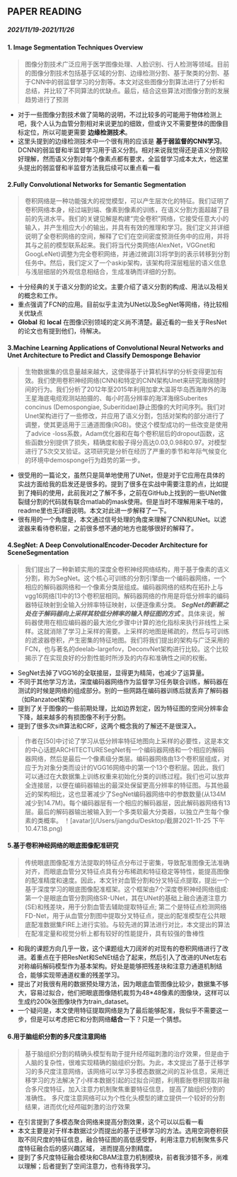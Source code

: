 ## PAPER READING
##### **2021/11/19-2021/11/26**
#### 1. Image Segmentation Techniques Overview
> 图像分割技术广泛应用于医学图像处理、人脸识别、行人检测等领域。目前的图像分割技术包括基于区域的分割、边缘检测分割、基于聚类的分割、基于CNN中的弱监督学习的分割等。本文对这些图像分割算法进行了分析和总结，并比较了不同算法的优缺点。最后，结合这些算法对图像分割的发展趋势进行了预测

* 对于一些图像分割技术做了简略的说明，不过比较多的可能用于物体检测上吧，我个人认为血管分割相对来说更加的细致，但或许又不需要整体的图像目标定位，所以可能更需要 __边缘检测技术__。
* 这里头提到的边缘检测技术中一个很有用的应该是 __基于弱监督的CNN学习__。DCNN的弱监督和半监督学习用于语义分割。相对来说我觉得还是语义分割较好理解，然而语义分割对每个像素点都有要求，全监督学习成本太大，他这里头提出的弱监督和半监督方法我后续可以重点看一看

#### 2.Fully Convolutional Networks for Semantic Segmentation
> 卷积网络是一种功能强大的视觉模型，可以产生层次化的特征。我们证明了卷积网络本身，经过端到端、像素到像素的训练，在语义分割方面超越了目前的先进水平。我们的关键见解是构建“完全卷积”网络，它接受任意大小的输入，并产生相应大小的输出，并具有有效的推理和学习。我们定义并详细说明了全卷积网络的空间，解释了它们在空间密度预测任务中的应用，并将其与之前的模型联系起来。我们将当代分类网络(AlexNet，VGGnet和GoogLeNet)调整为完全卷积网络，并通过微调[3]将学到的表示转移到分割任务中。然后，我们定义了一个askip架构，该架构将深层粗层的语义信息与浅层细层的外观信息相结合，生成准确而详细的分割。
  
* 十分经典的关于语义分割的论文。主要介绍了语义分割的构成、用法以及相关的概念和工作。
* 重点强调了FCN的应用。目前似乎主流为UNet以及SegNet等网络，待比较相关优缺点
*  __Global__ 和 __local__ 在图像识别领域的定义尚不清楚。最近看的一些关于ResNet的论文也有提到他们，待解决。


#### 3.Machine Learning Applications of Convolutional Neural Networks and Unet Architecture to Predict and Classify Demosponge Behavior
> 生物数据集的信息量越来越大，这使得基于计算机科学的分析变得更加有效。我们使用卷积神经网络(CNN)和特定的CNN架构Unet来研究海绵随时间的行为。我们分析了2012年至2015年利用加拿大温哥华岛西海岸外的海王星海底电缆观测站拍摄的、每小时高分辨率的海洋海绵Suberites concinus (Demospongiae, Suberitidae)静止图像的大时间序列。我们对Unet架构进行了一些修改，并应用了语义分割，包括对架构的部分进行了调整，使其更适用于三通道图像(RGB)。使这个模型成功的一些改变是使用了advice -loss系数，Adam优化器和在每个卷积层后的dropout函数，这些函数分别提供了损失，精确度和骰子得分高达0.03,0.98和0.97。对模型进行了5次交叉验证。这项研究是分析在经历了严重的季节和年际气候变化的环境中demosponge行为趋势的第一步。
	
* 很受用的一篇论文，虽然只是简单地使用了UNet，但是对于它应用在具体的实战方面给我的启发还是很多的。提到了很多在实战中需要注意的点，比如提到了掩码的使用，此前我对之了解不多，之前在GitHub上找到的一些UNet做裂缝分割的代码就有联合matlab的mask使用。但是当时不理解用来干啥的，readme里也无详细说明。本文对此进一步解释了一下。
* 很有用的一个角度是，本文通过信号处理的角度来理解了CNN和UNet。以滤波器来看待卷积层，之前很多想不通的地方也能够很好的解释了。

#### 4.SegNet: A Deep ConvolutionalEncoder-Decoder Architecture for SceneSegmentation
> 我们提出了一种新颖实用的深度全卷积神经网络结构，用于基于像素的语义分割，称为SegNet。这个核心可训练的分割引擎由一个编码器网络，一个相应的解码器网络和一个像素分类层组成。编码器网络的结构在拓扑上与vgg16网络[1]中的13个卷积层相同。解码器网络的作用是将低分辨率的编码器特征映射到全输入分辨率特征映射，以便逐像素分类。 __*SegNet的新颖之处在于解码器向上采样其较低分辨率的输入特征图的方式*__ 。具体来说，解码器使用在相应编码器的最大池化步骤中计算的池化指标来执行非线性上采样。这就消除了学习上采样的需要。上采样的地图是稀疏的，然后与可训练的滤波器卷积，产生密集的特征地图。我们将我们提出的架构与广泛采用的FCN，也与著名的deelab-largefov，DeconvNet架构进行比较。这个比较揭示了在实现良好的分割性能时所涉及的内存和准确性之间的权衡。

* SegNet去掉了VGG16的全联接层，显得更为精简，也减少了运算量。
* 不同于其他学习方法，深度编码器网络作为监督学习任务联合训练，解码器在测试的时候是网络的组成部分。别的一些网路在编码器训练后就丢弃了解码器（如Ranzatoet架构）
* 提到了关于图像的一些前期处理，比如边界划定，因为特征图的空间分辨率会下降，越来越多的有损图像不利于分割。
* 提到了很多次sift算法和CRF，这两个概念我的了解还不是很深入。
> 作者在[50]中讨论了学习从低分辨率特征地图向上采样的必要性，这是本文的中心话题ARCHITECTURESegNet有一个编码器网络和一个相应的解码器网络，然后是最后一个像素级分类层。编码器网络由13个卷积层组成，对应于为对象分类而设计的VGG16网络中的第一个13个卷积层。因此，我们可以通过在大数据集上训练权重来初始化分类的训练过程。我们也可以放弃全连接层，以便在编码器输出的最深处保留更高分辨率的特征图。与其他最近的架构相比，这也显著减少了SegNet编码器网络中的参数数量(从134M减少到14.7M)。每个编码器层有一个相应的解码器层，因此解码器网络有13层。最后的解码器输出被输入到一个多类软最大分类器，以独立产生每个像素的类概率。
！[avatar](/Users/jiangdu/Desktop/截屏2021-11-25 下午10.47.18.png)

#### 5.基于卷积神经网络的眼底图像配准研究
> 传统眼底图像配准⽅法提取的特征点分布过于密集，导致配准图像⽆法准确对⻬，⽽眼底⾎管分叉特征点具有分布稀疏和特征稳定等特性，能提⾼图像的配准精度和速度。因此，本⽂针对⾎管分割和分叉特征点提取，提出⼀个基于深度学习的眼底图像配准框架。这个框架由7个深度卷积神经⽹络组成:第⼀个是眼底⾎管分割⽹络SR-UNet，其在UNet的基础上融合通道注意⼒(SE)和残差块，⽤于分割⾎管去辅助提取特征点; 第⼆个是特征点检测⽹络 FD-Net，⽤于从⾎管分割图中提取分叉特征点，提出的配准模型在公共眼底配准数据集FIRE上进⾏实验。与较先进的算法进⾏对⽐，本⽂提出的算法在配准定量和视觉分析上都有较好的性能提升，具有较强的鲁棒性

* 和我的课题方向几乎一致，这个课题组大刀阔斧的对现有的卷积网络进行了改进。着重点在于把ResNet和SeNEt结合了起来，然后引入了改进的UNet左右对称编码解码模型作为基本架构。好处是能够把残差块和注意力通道机制结合，能够实现带通道权重的残差学习。
* 提出了对我很有用的数据预处理方法，因为眼底血管图像比较少，数据集不够大，容易过拟合，他们把眼底图像随机裁剪为48*48像素的图像块，这样可以生成约200k张图像块作为train_dataset。
* 一个疑问是，本文使用特征提取网络是为了最后能够配准，我似乎不需要这一步，但是可以考虑把它和分割网络**结合**一下？只是一个猜想。

#### 6.用于脑组织分割的多尺度注意网络
> 基于脑组织分割的精确头模型有助于提升经颅磁刺激的治疗效果，但是由于人脑的复杂性，很难实现精确的脑组织分割。为此，本文提出了基于迁移学习的多尺度注意网络，该网络可以学习多模态数据之间的互补信息，采用迁移学习的方法解决了小样本数据引起的过拟合问题，利用膨胀卷积提取并融合多尺度特征，加入注意力机制聚焦重要特征信息， 提高了脑组织分割的准确性。 多尺度注意网络可以为个性化头模型的建立提供一个较好的分割结果，进而优化经颅磁刺激的治疗效果

* 在引言提到了多模态聚合网络来提高分割效果，这个可以以后看一看
* 本文主要是对于样本数据过少而提出的基于迁移学习的方法。选用空洞卷积获取不同尺度的特征信息，融合特征图的高低感受野，利用注意力机制聚焦多尺度特征融合后的感兴趣区域， 进而提高分割精度。
* 提到了多尺度特征融合模块和CBAM注意力机制模块，前者我涉猎不多，尚难以理解；后者提到了空间注意力，也有待我学习。